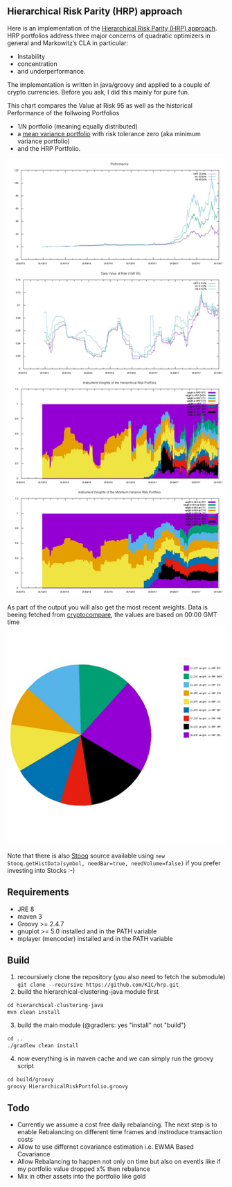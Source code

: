 ## Hierarchical Risk Parity (HRP) approach
Here is an implementation of the [Hierarchical Risk Parity (HRP) approach](https://papers.ssrn.com/sol3/papers.cfm?abstract_id=2708678).
HRP portfolios address three major concerns of quadratic optimizers in general and Markowitz’s CLA in particular: 
* Instability
* concentration 
* and underperformance.

The implementation is written in java/groovy and applied to a couple of crypto currencies. Before you ask, I did this mainly for pure fun.

This chart compares the Value at Risk 95 as well as the historical Performance of the follwoing Portfolios
* 1/N portfolio (meaning equally distributed)
* a [mean variance portfolio](https://www.linux.ime.usp.br/~cef/mac499-01/monografias/fdias/QP.pdf) with risk tolerance zero (aka minimum variance portfolio) 
* and the HRP Portfolio. 

![Backtest](hrp-backtest-cov-60-corrected.jpg)

As part of the output you will also get the most recent weights. Data is beeing fetched from [cryptocompare](https://www.cryptocompare.com/api/#-api-data-histoday-), the values are based on 00:00 GMT time
![current](hrp-current-60-corrected.jpg)

Note that there is also [Stooq](https://stooq.com/db/h/) source available using `new Stooq.getHistData(symbol, needBar=true, needVolume=false)` if you prefer investing into Stocks :-) 

## Requirements
* JRE 8
* maven 3
* Groovy >= 2.4.7
* gnuplot >= 5.0 installed and in the PATH variable
* mplayer (mencoder) installed and in the PATH variable

## Build
1. recoursively clone the repository  (you also need to fetch the submodule)<br>`git clone --recursive https://github.com/KIC/hrp.git`
2. build the hierarchical-clustering-java module first 
```
cd hierarchical-clustering-java
mvn clean install
```
3. build the main module (@gradlers: yes "install" not "build")
```
cd ..
./gradlew clean install
```
4. now everything is in maven cache and we can simply run the groovy script
```
cd build/groovy
groovy HierarchicalRiskPortfolio.groovy
```

## Todo
* Currently we assume a cost free daily rebalancing. The next step is to enable Rebalancing on different time frames and 
instroduce transaction costs 
* Allow to use differnet covariance estimation i.e. EWMA Based Covariance 
* Allow Rebalancing to happen not only on time but also on eventls like if my portfolio value dropped x% then rebalance
* Mix in other assets into the portfolio like gold